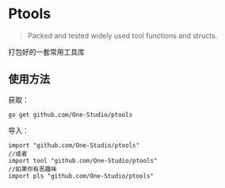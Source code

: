 # Ptools

> Packed and tested widely used tool functions and structs.

打包好的一套常用工具库

## 使用方法

获取：

```
go get github.com/One-Studio/ptools
```

导入：

```
import "github.com/One-Studio/ptools"
//或者
import tool "github.com/One-Studio/ptools"
//如果你有恶趣味
import pls "github.com/One-Studio/ptools"
```

